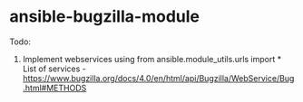 # ansible-bugzilla-module

Todo:

1. Implement webservices using from ansible.module_utils.urls import *
List of services - https://www.bugzilla.org/docs/4.0/en/html/api/Bugzilla/WebService/Bug.html#METHODS
